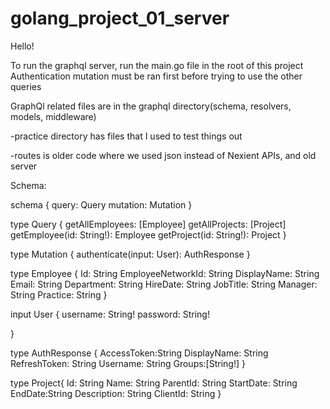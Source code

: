 # golang_project_01_server

Hello!

To run the graphql server, run the main.go file in the root of this project
Authentication mutation must be ran first before trying to use the other queries

GraphQl related files are in the graphql directory(schema, resolvers, models, middleware) 

-practice directory has files that I used to test things out

-routes is older code where we used json instead of Nexient APIs, and old server

Schema:

schema {
    query: Query
    mutation: Mutation
}

type Query {
    getAllEmployees: [Employee]
    getAllProjects: [Project]
    getEmployee(id: String!): Employee
    getProject(id: String!): Project
}

type Mutation {
    authenticate(input: User): AuthResponse
}

type Employee {
    Id: String
    EmployeeNetworkId: String
    DisplayName: String
    Email: String
    Department: String
    HireDate: String
    JobTitle: String
    Manager: String
    Practice: String
}

input User {
    username: String!
    password: String!

}

type AuthResponse {
    AccessToken:String
    DisplayName: String
    RefreshToken: String
    Username: String
    Groups:[String!]
}



type Project{
    Id: String
    Name: String
    ParentId: String
    StartDate: String
    EndDate:String
    Description: String
    ClientId: String
}
